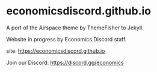 # economicsdiscord.github.io

A port of the Airspace theme by ThemeFisher to Jekyll.

Website in progress by Economics Discord staff.

site: https://economicsdiscord.github.io

Join our Discord: https://discord.gg/economics
